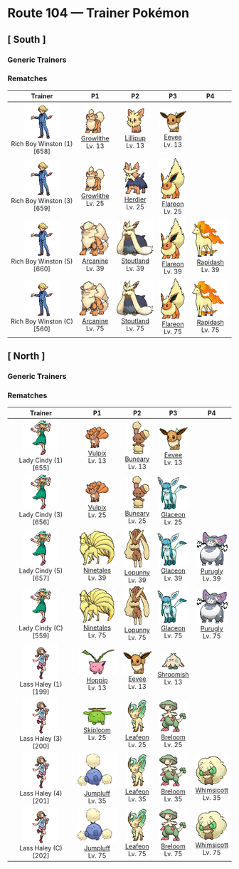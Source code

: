 # Route 104 — Trainer Pokémon

## [ South ]

### Generic Trainers

### Rematches

| Trainer | P1 | P2 | P3 | P4 |
|:-------:|:--:|:--:|:--:|:--:|
| ![Rich Boy Winston (1)](../../assets/trainers/rich_boy.png "Rich Boy Winston (1)")<br>Rich Boy Winston (1) [658] | <div class="sprite-cell">![Growlithe](../../assets/sprites/growlithe/front.gif "Growlithe: Growlithe has a superb sense of smell. Once it smells anything, this Pokémon won’t forget the scent, no matter what. It uses its advanced olfactory sense to determine the emotions of other living things.")<br>[Growlithe](../../pokemon/growlithe.md)<br>Lv. 13</div> | <div class="sprite-cell">![Lillipup](../../assets/sprites/lillipup/front.gif "Lillipup: Though it is a very brave Pokémon, it’s also smart enough to check its foe’s strength and avoid battle.")<br>[Lillipup](../../pokemon/lillipup.md)<br>Lv. 13</div> | <div class="sprite-cell">![Eevee](../../assets/sprites/eevee/front.gif "Eevee: Eevee has an unstable genetic makeup that suddenly mutates due to the environment in which it lives. Radiation from various stones causes this Pokémon to evolve.")<br>[Eevee](../../pokemon/eevee.md)<br>Lv. 13</div> |
| ![Rich Boy Winston (3)](../../assets/trainers/rich_boy.png "Rich Boy Winston (3)")<br>Rich Boy Winston (3) [659] | <div class="sprite-cell">![Growlithe](../../assets/sprites/growlithe/front.gif "Growlithe: Growlithe has a superb sense of smell. Once it smells anything, this Pokémon won’t forget the scent, no matter what. It uses its advanced olfactory sense to determine the emotions of other living things.")<br>[Growlithe](../../pokemon/growlithe.md)<br>Lv. 25</div> | <div class="sprite-cell">![Herdier](../../assets/sprites/herdier/front.gif "Herdier: It has black, cape-like fur that is very hard and decreases the amount of damage it receives.")<br>[Herdier](../../pokemon/herdier.md)<br>Lv. 25</div> | <div class="sprite-cell">![Flareon](../../assets/sprites/flareon/front.gif "Flareon: Flareon’s fluffy fur has a functional purpose—it releases heat into the air so that its body does not get excessively hot. This Pokémon’s body temperature can rise to a maximum of 1,650 degrees Fahrenheit.")<br>[Flareon](../../pokemon/flareon.md)<br>Lv. 25</div> |
| ![Rich Boy Winston (5)](../../assets/trainers/rich_boy.png "Rich Boy Winston (5)")<br>Rich Boy Winston (5) [660] | <div class="sprite-cell">![Arcanine](../../assets/sprites/arcanine/front.gif "Arcanine: Arcanine is known for its high speed. It is said to be capable of running over 6,200 miles in a single day and night. The fire that blazes wildly within this Pokémon’s body is its source of power.")<br>[Arcanine](../../pokemon/arcanine.md)<br>Lv. 39</div> | <div class="sprite-cell">![Stoutland](../../assets/sprites/stoutland/front.gif "Stoutland: Being wrapped in its long fur is so comfortable that a person would be fine even overnight on a wintry mountain.")<br>[Stoutland](../../pokemon/stoutland.md)<br>Lv. 39</div> | <div class="sprite-cell">![Flareon](../../assets/sprites/flareon/front.gif "Flareon: Flareon’s fluffy fur has a functional purpose—it releases heat into the air so that its body does not get excessively hot. This Pokémon’s body temperature can rise to a maximum of 1,650 degrees Fahrenheit.")<br>[Flareon](../../pokemon/flareon.md)<br>Lv. 39</div> | <div class="sprite-cell">![Rapidash](../../assets/sprites/rapidash/front.gif "Rapidash: Rapidash usually can be seen casually cantering in the fields and plains. However, when this Pokémon turns serious, its fiery manes flare and blaze as it gallops its way up to 150 mph.")<br>[Rapidash](../../pokemon/rapidash.md)<br>Lv. 39</div> |
| ![Rich Boy Winston (C)](../../assets/trainers/rich_boy.png "Rich Boy Winston (C)")<br>Rich Boy Winston (C) [560] | <div class="sprite-cell">![Arcanine](../../assets/sprites/arcanine/front.gif "Arcanine: Arcanine is known for its high speed. It is said to be capable of running over 6,200 miles in a single day and night. The fire that blazes wildly within this Pokémon’s body is its source of power.")<br>[Arcanine](../../pokemon/arcanine.md)<br>Lv. 75</div> | <div class="sprite-cell">![Stoutland](../../assets/sprites/stoutland/front.gif "Stoutland: Being wrapped in its long fur is so comfortable that a person would be fine even overnight on a wintry mountain.")<br>[Stoutland](../../pokemon/stoutland.md)<br>Lv. 75</div> | <div class="sprite-cell">![Flareon](../../assets/sprites/flareon/front.gif "Flareon: Flareon’s fluffy fur has a functional purpose—it releases heat into the air so that its body does not get excessively hot. This Pokémon’s body temperature can rise to a maximum of 1,650 degrees Fahrenheit.")<br>[Flareon](../../pokemon/flareon.md)<br>Lv. 75</div> | <div class="sprite-cell">![Rapidash](../../assets/sprites/rapidash/front.gif "Rapidash: Rapidash usually can be seen casually cantering in the fields and plains. However, when this Pokémon turns serious, its fiery manes flare and blaze as it gallops its way up to 150 mph.")<br>[Rapidash](../../pokemon/rapidash.md)<br>Lv. 75</div> |

## [ North ]

### Generic Trainers

### Rematches

| Trainer | P1 | P2 | P3 | P4 |
|:-------:|:--:|:--:|:--:|:--:|
| ![Lady Cindy (1)](../../assets/trainers/lady.png "Lady Cindy (1)")<br>Lady Cindy (1) [655] | <div class="sprite-cell">![Vulpix](../../assets/sprites/vulpix/front.gif "Vulpix: Inside Vulpix’s body burns a flame that never goes out. During the daytime, when the temperatures rise, this Pokémon releases flames from its mouth to prevent its body from growing too hot.")<br>[Vulpix](../../pokemon/vulpix.md)<br>Lv. 13</div> | <div class="sprite-cell">![Buneary](../../assets/sprites/buneary/front.gif "Buneary: When it senses danger, it perks up its ears. On cold nights, it sleeps with its head tucked into its fur.")<br>[Buneary](../../pokemon/buneary.md)<br>Lv. 13</div> | <div class="sprite-cell">![Eevee](../../assets/sprites/eevee/front.gif "Eevee: Eevee has an unstable genetic makeup that suddenly mutates due to the environment in which it lives. Radiation from various stones causes this Pokémon to evolve.")<br>[Eevee](../../pokemon/eevee.md)<br>Lv. 13</div> |
| ![Lady Cindy (3)](../../assets/trainers/lady.png "Lady Cindy (3)")<br>Lady Cindy (3) [656] | <div class="sprite-cell">![Vulpix](../../assets/sprites/vulpix/front.gif "Vulpix: Inside Vulpix’s body burns a flame that never goes out. During the daytime, when the temperatures rise, this Pokémon releases flames from its mouth to prevent its body from growing too hot.")<br>[Vulpix](../../pokemon/vulpix.md)<br>Lv. 25</div> | <div class="sprite-cell">![Buneary](../../assets/sprites/buneary/front.gif "Buneary: When it senses danger, it perks up its ears. On cold nights, it sleeps with its head tucked into its fur.")<br>[Buneary](../../pokemon/buneary.md)<br>Lv. 25</div> | <div class="sprite-cell">![Glaceon](../../assets/sprites/glaceon/front.gif "Glaceon: It lowers its body heat to freeze its fur. The hairs then become like needles it can fire.")<br>[Glaceon](../../pokemon/glaceon.md)<br>Lv. 25</div> |
| ![Lady Cindy (5)](../../assets/trainers/lady.png "Lady Cindy (5)")<br>Lady Cindy (5) [657] | <div class="sprite-cell">![Ninetales](../../assets/sprites/ninetales/front.gif "Ninetales: Legend has it that Ninetales came into being when nine wizards possessing sacred powers merged into one. This Pokémon is highly intelligent—it can understand human speech.")<br>[Ninetales](../../pokemon/ninetales.md)<br>Lv. 39</div> | <div class="sprite-cell">![Lopunny](../../assets/sprites/lopunny/front.gif "Lopunny: The ears appear to be delicate. If they are touched roughly, it kicks with its graceful legs.")<br>[Lopunny](../../pokemon/lopunny.md)<br>Lv. 39</div> | <div class="sprite-cell">![Glaceon](../../assets/sprites/glaceon/front.gif "Glaceon: It lowers its body heat to freeze its fur. The hairs then become like needles it can fire.")<br>[Glaceon](../../pokemon/glaceon.md)<br>Lv. 39</div> | <div class="sprite-cell">![Purugly](../../assets/sprites/purugly/front.gif "Purugly: To make itself appear intimidatingly beefy, it tightly cinches its waist with its twin tails.")<br>[Purugly](../../pokemon/purugly.md)<br>Lv. 39</div> |
| ![Lady Cindy (C)](../../assets/trainers/lady.png "Lady Cindy (C)")<br>Lady Cindy (C) [559] | <div class="sprite-cell">![Ninetales](../../assets/sprites/ninetales/front.gif "Ninetales: Legend has it that Ninetales came into being when nine wizards possessing sacred powers merged into one. This Pokémon is highly intelligent—it can understand human speech.")<br>[Ninetales](../../pokemon/ninetales.md)<br>Lv. 75</div> | <div class="sprite-cell">![Lopunny](../../assets/sprites/lopunny/front.gif "Lopunny: The ears appear to be delicate. If they are touched roughly, it kicks with its graceful legs.")<br>[Lopunny](../../pokemon/lopunny.md)<br>Lv. 75</div> | <div class="sprite-cell">![Glaceon](../../assets/sprites/glaceon/front.gif "Glaceon: It lowers its body heat to freeze its fur. The hairs then become like needles it can fire.")<br>[Glaceon](../../pokemon/glaceon.md)<br>Lv. 75</div> | <div class="sprite-cell">![Purugly](../../assets/sprites/purugly/front.gif "Purugly: To make itself appear intimidatingly beefy, it tightly cinches its waist with its twin tails.")<br>[Purugly](../../pokemon/purugly.md)<br>Lv. 75</div> |
| ![Lass Haley (1)](../../assets/trainers/lass.png "Lass Haley (1)")<br>Lass Haley (1) [199] | <div class="sprite-cell">![Hoppip](../../assets/sprites/hoppip/front.gif "Hoppip: This Pokémon drifts and floats with the wind. If it senses the approach of strong winds, Hoppip links its leaves with other Hoppip to prepare against being blown away.")<br>[Hoppip](../../pokemon/hoppip.md)<br>Lv. 13</div> | <div class="sprite-cell">![Eevee](../../assets/sprites/eevee/front.gif "Eevee: Eevee has an unstable genetic makeup that suddenly mutates due to the environment in which it lives. Radiation from various stones causes this Pokémon to evolve.")<br>[Eevee](../../pokemon/eevee.md)<br>Lv. 13</div> | <div class="sprite-cell">![Shroomish](../../assets/sprites/shroomish/front.gif "Shroomish: If Shroomish senses danger, it shakes its body and scatters spores from the top of its head. This Pokémon’s spores are so toxic, they make trees and weeds wilt.")<br>[Shroomish](../../pokemon/shroomish.md)<br>Lv. 13</div> |
| ![Lass Haley (3)](../../assets/trainers/lass.png "Lass Haley (3)")<br>Lass Haley (3) [200] | <div class="sprite-cell">![Skiploom](../../assets/sprites/skiploom/front.gif "Skiploom: Skiploom’s flower blossoms when the temperature rises above 64 degrees Fahrenheit. How much the flower opens depends on the temperature. For that reason, this Pokémon is sometimes used as a thermometer.")<br>[Skiploom](../../pokemon/skiploom.md)<br>Lv. 25</div> | <div class="sprite-cell">![Leafeon](../../assets/sprites/leafeon/front.gif "Leafeon: Just like a plant, it uses photosynthesis. As a result, it is always enveloped in clear air.")<br>[Leafeon](../../pokemon/leafeon.md)<br>Lv. 25</div> | <div class="sprite-cell">![Breloom](../../assets/sprites/breloom/front.gif "Breloom: The seeds ringing Breloom’s tail are made of hardened toxic spores. It is horrible to eat the seeds. Just taking a bite of this Pokémon’s seed will cause your stomach to rumble.")<br>[Breloom](../../pokemon/breloom.md)<br>Lv. 25</div> |
| ![Lass Haley (4)](../../assets/trainers/lass.png "Lass Haley (4)")<br>Lass Haley (4) [201] | <div class="sprite-cell">![Jumpluff](../../assets/sprites/jumpluff/front.gif "Jumpluff: Jumpluff rides warm southern winds to cross the sea and fly to foreign lands. The Pokémon descends to the ground when it encounters cold air while it is floating.")<br>[Jumpluff](../../pokemon/jumpluff.md)<br>Lv. 35</div> | <div class="sprite-cell">![Leafeon](../../assets/sprites/leafeon/front.gif "Leafeon: Just like a plant, it uses photosynthesis. As a result, it is always enveloped in clear air.")<br>[Leafeon](../../pokemon/leafeon.md)<br>Lv. 35</div> | <div class="sprite-cell">![Breloom](../../assets/sprites/breloom/front.gif "Breloom: The seeds ringing Breloom’s tail are made of hardened toxic spores. It is horrible to eat the seeds. Just taking a bite of this Pokémon’s seed will cause your stomach to rumble.")<br>[Breloom](../../pokemon/breloom.md)<br>Lv. 35</div> | <div class="sprite-cell">![Whimsicott](../../assets/sprites/whimsicott/front.gif "Whimsicott: Like the wind, it can slip through any gap, no matter how small. It leaves balls of white fluff behind.")<br>[Whimsicott](../../pokemon/whimsicott.md)<br>Lv. 35</div> |
| ![Lass Haley (C)](../../assets/trainers/lass.png "Lass Haley (C)")<br>Lass Haley (C) [202] | <div class="sprite-cell">![Jumpluff](../../assets/sprites/jumpluff/front.gif "Jumpluff: Jumpluff rides warm southern winds to cross the sea and fly to foreign lands. The Pokémon descends to the ground when it encounters cold air while it is floating.")<br>[Jumpluff](../../pokemon/jumpluff.md)<br>Lv. 75</div> | <div class="sprite-cell">![Leafeon](../../assets/sprites/leafeon/front.gif "Leafeon: Just like a plant, it uses photosynthesis. As a result, it is always enveloped in clear air.")<br>[Leafeon](../../pokemon/leafeon.md)<br>Lv. 75</div> | <div class="sprite-cell">![Breloom](../../assets/sprites/breloom/front.gif "Breloom: The seeds ringing Breloom’s tail are made of hardened toxic spores. It is horrible to eat the seeds. Just taking a bite of this Pokémon’s seed will cause your stomach to rumble.")<br>[Breloom](../../pokemon/breloom.md)<br>Lv. 75</div> | <div class="sprite-cell">![Whimsicott](../../assets/sprites/whimsicott/front.gif "Whimsicott: Like the wind, it can slip through any gap, no matter how small. It leaves balls of white fluff behind.")<br>[Whimsicott](../../pokemon/whimsicott.md)<br>Lv. 75</div> |

